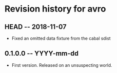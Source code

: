 # Revision history for avro

## HEAD  -- 2018-11-07

* Fixed an omitted data fixture from the cabal sdist

## 0.1.0.0  -- YYYY-mm-dd

* First version. Released on an unsuspecting world.

